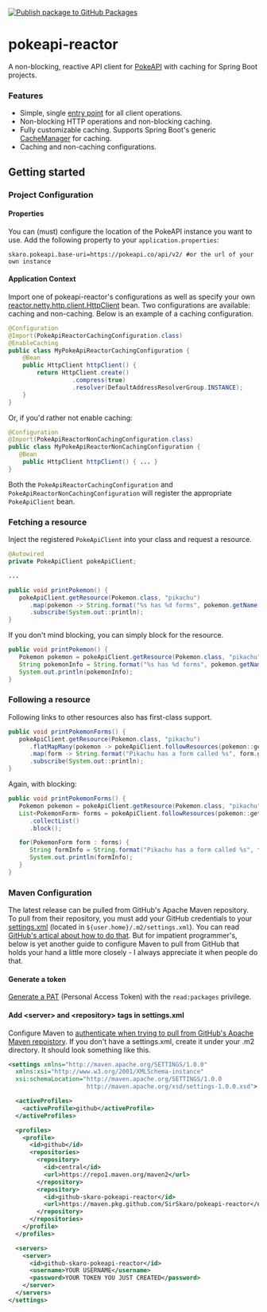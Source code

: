 [![Publish package to GitHub Packages](https://github.com/SirSkaro/pokeapi-reactor/actions/workflows/maven-publish.yml/badge.svg?branch=test)](https://github.com/SirSkaro/pokeapi-reactor/actions/workflows/maven-publish.yml)

# pokeapi-reactor
A non-blocking, reactive API client for [PokeAPI](https://pokeapi.co/) with caching for Spring Boot projects.

### Features
* Simple, single [entry point](../master/src/main/java/skaro/pokeapi/client/PokeApiClient.java) for all client operations.
* Non-blocking HTTP operations and non-blocking caching.
* Fully customizable caching. Supports Spring Boot's generic [CacheManager](https://docs.spring.io/spring-boot/docs/1.3.0.M1/reference/html/boot-features-caching.html#_supported_cache_providers) for caching.
* Caching and non-caching configurations.

## Getting started
### Project Configuration

#### Properties
You can (must) configure the location of the PokeAPI instance you want to use. Add the following property to your `application.properties`:

```
skaro.pokeapi.base-uri=https://pokeapi.co/api/v2/ #or the url of your own instance
```

#### Application Context
Import one of pokeapi-reactor's configurations as well as specify your own [reactor.netty.http.client.HttpClient](https://projectreactor.io/docs/netty/release/api/reactor/netty/http/client/HttpClient.html) bean. Two configurations are available: caching and non-caching. Below is an example of a caching configuration.

```java
@Configuration
@Import(PokeApiReactorCachingConfiguration.class)
@EnableCaching
public class MyPokeApiReactorCachingConfiguration {
	@Bean
	public HttpClient httpClient() {
		return HttpClient.create()
                  .compress(true)
                  .resolver(DefaultAddressResolverGroup.INSTANCE);
	}
}
```
Or, if you'd rather not enable caching:
```java
@Configuration
@Import(PokeApiReactorNonCachingConfiguration.class)
public class MyPokeApiReactorNonCachingConfiguration {
   @Bean
	public HttpClient httpClient() { ... }
}
```
Both the `PokeApiReactorCachingConfiguration` and `PokeApiReactorNonCachingConfiguration` will register the appropriate `PokeApiClient` bean.

### Fetching a resource
Inject the registered `PokeApiClient` into your class and request a resource.
```java
@Autowired
private PokeApiClient pokeApiClient;

...

public void printPokemon() {
   pokeApiClient.getResource(Pokemon.class, "pikachu")
      .map(pokemon -> String.format("%s has %d forms", pokemon.getName(), pokemon.getForms().size()))
      .subscribe(System.out::println);
}
```
If you don't mind blocking, you can simply block for the resource.
```java
public void printPokemon() {
   Pokemon pokemon = pokeApiClient.getResource(Pokemon.class, "pikachu").block();
   String pokemonInfo = String.format("%s has %d forms", pokemon.getName(), pokemon.getForms().size()));
   System.out.println(pokemonInfo);
}
```

### Following a resource
Following links to other resources also has first-class support.

```java
public void printPokemonForms() {
   pokeApiClient.getResource(Pokemon.class, "pikachu")
      .flatMapMany(pokemon -> pokeApiClient.followResources(pokemon::getForms, PokemonForm.class))
      .map(form -> String.format("Pikachu has a form called %s", form.getName()))
      .subscribe(System.out::println);
}
```
Again, with blocking:
```java
public void printPokemonForms() {
   Pokemon pokemon = pokeApiClient.getResource(Pokemon.class, "pikachu").block();
   List<PokemonForm> forms = pokeApiClient.followResources(pokemon::getForms, PokemonForm.class)
      .collectList()
      .block();

   for(PokemonForm form : forms) {
      String formInfo = String.format("Pikachu has a form called %s", form.getName());
      System.out.println(formInfo);
   }
}
```

### Maven Configuration
The latest release can be pulled from GitHub's Apache Maven repository. To pull from their repository, you must add your GitHub credentials to your [settings.xml](https://maven.apache.org/settings.html) (located in `${user.home}/.m2/settings.xml`). You can read [GitHub's artical about how to do that](https://docs.github.com/en/packages/working-with-a-github-packages-registry/working-with-the-apache-maven-registry). But for impatient programmer's, below is yet another guide to configure Maven to pull from GitHub that holds your hand a little more closely - I always appreciate it when people do that.


#### Generate a token
[Generate a PAT](https://docs.github.com/en/authentication/keeping-your-account-and-data-secure/creating-a-personal-access-token) (Personal Access Token) with the `read:packages` privilege.

#### Add \<server\> and \<repository\> tags in settings.xml 
Configure Maven to [authenticate when trying to pull from GitHub's Apache Maven repoistory](https://docs.github.com/en/packages/working-with-a-github-packages-registry/working-with-the-apache-maven-registry#authenticating-with-a-personal-access-token). If you don't have a settings.xml, create it under your .m2 directory. It should look something like this.

```xml
<settings xmlns="http://maven.apache.org/SETTINGS/1.0.0"
  xmlns:xsi="http://www.w3.org/2001/XMLSchema-instance"
  xsi:schemaLocation="http://maven.apache.org/SETTINGS/1.0.0
                      http://maven.apache.org/xsd/settings-1.0.0.xsd">

  <activeProfiles>
    <activeProfile>github</activeProfile>
  </activeProfiles>

  <profiles>
    <profile>
      <id>github</id>
      <repositories>
        <repository>
          <id>central</id>
          <url>https://repo1.maven.org/maven2</url>
        </repository>
        <repository>
          <id>github-skaro-pokeapi-reactor</id>
          <url>https://maven.pkg.github.com/SirSkaro/pokeapi-reactor</url>
        </repository>
      </repositories>
    </profile>
  </profiles>

  <servers>
    <server>
      <id>github-skaro-pokeapi-reactor</id>
      <username>YOUR USERNAME</username>
      <password>YOUR TOKEN YOU JUST CREATED</password>
    </server>
  </servers>
</settings>
```




